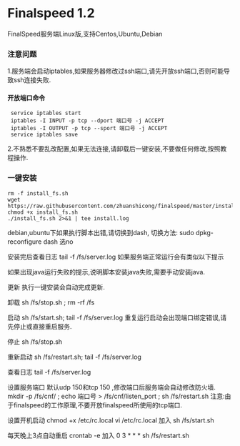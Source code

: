 # Finalspeed 1.2

FinalSpeed服务端Linux版,支持Centos,Ubuntu,Debian

### 注意问题
   1.服务端会启动iptables,如果服务器修改过ssh端口,请先开放ssh端口,否则可能导致ssh连接失败.
#### 开放端口命令
     service iptables start
     iptables -I INPUT -p tcp --dport 端口号 -j ACCEPT
     iptables -I OUTPUT -p tcp --sport 端口号 -j ACCEPT
     service iptables save
2.不熟悉不要乱改配置,如果无法连接,请卸载后一键安装,不要做任何修改,按照教程操作.

### 一键安装
    rm -f install_fs.sh
    wget  https://raw.githubusercontent.com/zhuanshicong/finalspeed/master/install_fs.sh
    chmod +x install_fs.sh
    ./install_fs.sh 2>&1 | tee install.log

debian,ubuntu下如果执行脚本出错,请切换到dash,
切换方法: sudo dpkg-reconfigure dash 选no

安装完后查看日志
tail -f /fs/server.log
如果服务端正常运行会有类似以下提示


如果出现java运行失败的提示,说明脚本安装java失败,需要手动安装java.


更新
执行一键安装会自动完成更新.

卸载
sh /fs/stop.sh ; rm -rf /fs

启动
sh /fs/start.sh; tail -f /fs/server.log
重复运行启动会出现端口绑定错误,请先停止或直接重启服务.


停止
sh /fs/stop.sh

重新启动
sh /fs/restart.sh; tail -f /fs/server.log

查看日志
tail -f /fs/server.log

设置服务端口
默认udp 150和tcp 150 ,修改端口后服务端会自动修改防火墙.
 mkdir -p /fs/cnf/ ; echo 端口号 > /fs/cnf/listen_port ; sh /fs/restart.sh
注意:由于finalspeed的工作原理,不要开放finalspeed所使用的tcp端口.

设置开机启动
chmod +x /etc/rc.local
vi /etc/rc.local
加入
sh /fs/start.sh

每天晚上3点自动重启
crontab -e
加入
0 3 * * *  sh /fs/restart.sh
